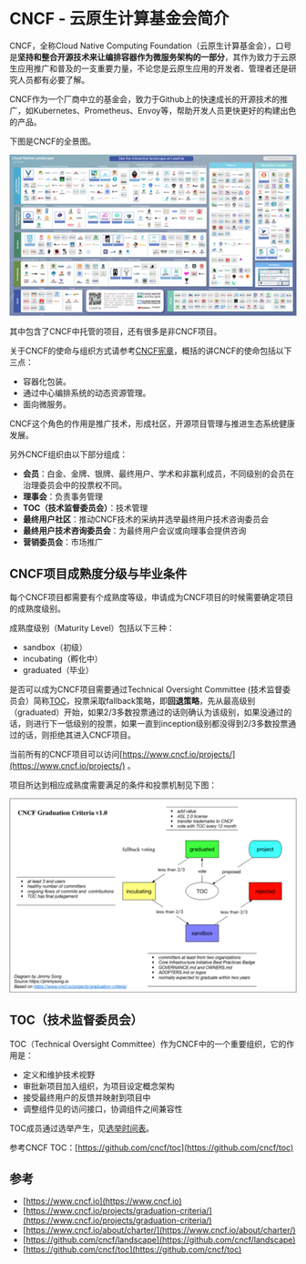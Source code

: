 # CNCF - 云原生计算基金会简介

CNCF，全称Cloud Native Computing Foundation（云原生计算基金会），口号是**坚持和整合开源技术来让编排容器作为微服务架构的一部分**，其作为致力于云原生应用推广和普及的一支重要力量，不论您是云原生应用的开发者、管理者还是研究人员都有必要了解。

CNCF作为一个厂商中立的基金会，致力于Github上的快速成长的开源技术的推广，如Kubernetes、Prometheus、Envoy等，帮助开发人员更快更好的构建出色的产品。

下图是CNCF的全景图。

![CNCF landscape](https://github.com/cncf/landscape/raw/master/landscape/CloudNativeLandscape_latest.png)

其中包含了CNCF中托管的项目，还有很多是非CNCF项目。

关于CNCF的使命与组织方式请参考[CNCF宪章](https://www.cncf.io/about/charter/)，概括的讲CNCF的使命包括以下三点：

* 容器化包装。
* 通过中心编排系统的动态资源管理。
* 面向微服务。

CNCF这个角色的作用是推广技术，形成社区，开源项目管理与推进生态系统健康发展。

另外CNCF组织由以下部分组成：

* **会员**：白金、金牌、银牌、最终用户、学术和非赢利成员，不同级别的会员在治理委员会中的投票权不同。
* **理事会**：负责事务管理
* **TOC（技术监督委员会）**：技术管理
* **最终用户社区**：推动CNCF技术的采纳并选举最终用户技术咨询委员会
* **最终用户技术咨询委员会**：为最终用户会议或向理事会提供咨询
* **营销委员会**：市场推广

## CNCF项目成熟度分级与毕业条件

每个CNCF项目都需要有个成熟度等级，申请成为CNCF项目的时候需要确定项目的成熟度级别。

成熟度级别（Maturity Level）包括以下三种：

* sandbox（初级）
* incubating（孵化中）
* graduated（毕业）

是否可以成为CNCF项目需要通过Technical Oversight Committee \(技术监督委员会）简称[TOC](https://github.com/cncf/toc)，投票采取fallback策略，即**回退策略**，先从最高级别（graduated）开始，如果2/3多数投票通过的话则确认为该级别，如果没通过的话，则进行下一低级别的投票，如果一直到inception级别都没得到2/3多数投票通过的话，则拒绝其进入CNCF项目。

当前所有的CNCF项目可以访问[https://www.cncf.io/projects/](https://www.cncf.io/projects/) 。

项目所达到相应成熟度需要满足的条件和投票机制见下图：

![CNCF项目成熟度级别](../images/cncf-graduation-criteria-v2.jpg)

## TOC（技术监督委员会）

TOC（Technical Oversight Committee）作为CNCF中的一个重要组织，它的作用是：

* 定义和维护技术视野
* 审批新项目加入组织，为项目设定概念架构
* 接受最终用户的反馈并映射到项目中
* 调整组件见的访问接口，协调组件之间兼容性

TOC成员通过选举产生，见[选举时间表](https://github.com/cncf/toc/blob/master/process/election-schedule.md)。

参考CNCF TOC：[https://github.com/cncf/toc](https://github.com/cncf/toc)

## 参考

* [https://www.cncf.io](https://www.cncf.io)
* [https://www.cncf.io/projects/graduation-criteria/](https://www.cncf.io/projects/graduation-criteria/)
* [https://www.cncf.io/about/charter/](https://www.cncf.io/about/charter/)
* [https://github.com/cncf/landscape](https://github.com/cncf/landscape)
* [https://github.com/cncf/toc](https://github.com/cncf/toc)
